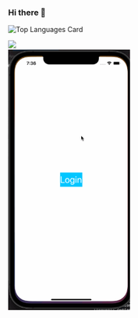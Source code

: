 ### Hi there 👋

<!--
**ZhanpZ/ZhanpZ** is a ✨ _special_ ✨ repository because its `README.md` (this file) appears on your GitHub profile.

Here are some ideas to get you started:

- 🔭 I’m currently working on ...
- 🌱 I’m currently learning ...
- 👯 I’m looking to collaborate on ...
- 🤔 I’m looking for help with ...
- 💬 Ask me about ...
- 📫 How to reach me: ...
- 😄 Pronouns: ...
- ⚡ Fun fact: ...
-->

![Top Languages Card](https://github-readme-stats.vercel.app/api/top-langs/?username=shinokada&layout=compact)

<p float="left">
<img src="https://github.com/ZhanpZ/Flix/blob/master/FlixP1.gif" width=250><br>
<img src="https://github.com/ZhanpZ/Twitter_API_APP/blob/master/TwitterDemo.gif" width=250><br>

</p>
